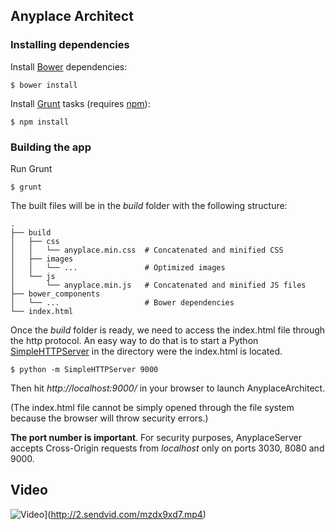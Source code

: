 ## Anyplace Architect

### Installing dependencies

Install [Bower](http://bower.io/) dependencies:

```
$ bower install 
```

Install [Grunt](http://gruntjs.com/) tasks (requires [npm](https://www.npmjs.com/)):

```
$ npm install
```

### Building the app

Run Grunt

```
$ grunt
```

The built files will be in the *build* folder with the following structure:

    .
    ├── build
    │   ├── css
    │   │   └── anyplace.min.css  # Concatenated and minified CSS
    │   ├── images
    │   │   └── ...               # Optimized images
    │   └── js
    │       └── anyplace.min.js   # Concatenated and minified JS files
    ├── bower_components
    │   └── ...                   # Bower dependencies   
    └── index.html


Once the *build* folder is ready, we need to access the index.html file through the http protocol. An easy way to do that is to start a Python [SimpleHTTPServer](https://docs.python.org/2/library/simplehttpserver.html) in the directory were the index.html is located.

```
$ python -m SimpleHTTPServer 9000
```

Then hit *http://localhost:9000/* in your browser to launch AnyplaceArchitect. 

(The index.html file cannot be simply opened through the file system because the browser will throw security errors.)

**The port number is important**. For security purposes, AnyplaceServer accepts Cross-Origin requests from *localhost* only on ports 3030, 8080 and 9000.

## Video
![Video](http://2.sendvid.com/mzdx9xd7.jpg)](http://2.sendvid.com/mzdx9xd7.mp4)

